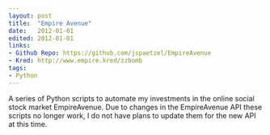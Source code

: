 ```yaml
---
layout: post
title:  "Empire Avenue"
date:   2012-01-01
edited: 2012-01-01
links:
- Github Repo: https://github.com/jspaetzel/EmpireAvenue
- Kred: http://www.empire.kred/zzbomb
tags:
- Python
---
```


A series of Python scripts to automate my investments in the online social stock market EmpireAvenue. Due to changes in the EmpireAvenue API these scripts no longer work, I do not have plans to update them for the new API at this time.
